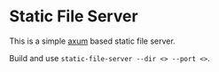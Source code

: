 # Static File Server

This is a simple [axum](https://github.com/tokio-rs/axum) based static file server.

Build and use `static-file-server --dir <> --port <>`.
